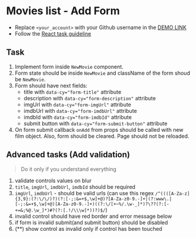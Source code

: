 # Movies list - Add Form
- Replace `<your_account>` with your Github username in the
  [DEMO LINK](https://ant2nta.github.io/react_movies-list-add-form/)
- Follow the [React task guideline](https://github.com/mate-academy/react_task-guideline#react-tasks-guideline)

## Task
1. Implement form inside `NewMovie` component.
2. Form state should be inside `NewMovie` and className of the form shoud be `NewMovie`.
3. Form should have next fields:
    - title with `data-cy="form-title"` attribute
    - description with `data-cy="form-description"` attribute
    - imgUrl with `data-cy="form-imgUrl"` attribute
    - imdbUrl with `data-cy="form-imdbUrl"` attribute
    - imdbId with  `data-cy="form-imdbId"` attribute
    - submit button with `data-cy="form-submit-button"` attribute
4. On form submit callback `onAdd` from props should be called with new film object.
Also, form should be cleared. Page should not be reloaded.

## Advanced tasks (Add validation)
> Do it only if you understand everything

1. validate controls values on blur
1. `title`, `imgUrl`, `imdbUrl`, `imdbId` should be required
1. `imgUrl`, `imdbUrl` - should be valid urls (can use this regex `/^((([A-Za-z]{3,9}:(?:\/\/)?)(?:[-;:&=+$,\w]+@)?[A-Za-z0-9.-]+|(?:www\.|[-;:&=+$,\w]+@)[A-Za-z0-9.-]+)((?:\/[+~%/.\w-_]*)?\??(?:[-+=&;%@.\w_]*)#?(?:[.!/\\\w]*))?)$/`)
1. invalid control should have red border and error message below
1. if form is invalid submit(and submit button) should be disabled
1. (\*\*) show control as invalid only if control has been touched
